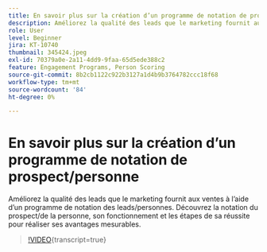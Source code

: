 ```yaml
---
title: En savoir plus sur la création d’un programme de notation de prospect/personne
description: Améliorez la qualité des leads que le marketing fournit aux ventes à l’aide d’un programme de notation des leads/personnes. Découvrez la notation du prospect/de la personne, son fonctionnement et les étapes de sa réussite pour réaliser ses avantages mesurables.
role: User
level: Beginner
jira: KT-10740
thumbnail: 345424.jpeg
exl-id: 70379a0e-2a11-4dd9-9faa-65d5ede388c2
feature: Engagement Programs, Person Scoring
source-git-commit: 8b2cb1122c922b3127a1d4b9b3764782ccc18f68
workflow-type: tm+mt
source-wordcount: '84'
ht-degree: 0%

---
```


# En savoir plus sur la création d’un programme de notation de prospect/personne

Améliorez la qualité des leads que le marketing fournit aux ventes à l’aide d’un programme de notation des leads/personnes. Découvrez la notation du prospect/de la personne, son fonctionnement et les étapes de sa réussite pour réaliser ses avantages mesurables.

>[!VIDEO](https://video.tv.adobe.com/v/3412244/?quality=12&learn=on&captions=fre_fr){transcript=true}
